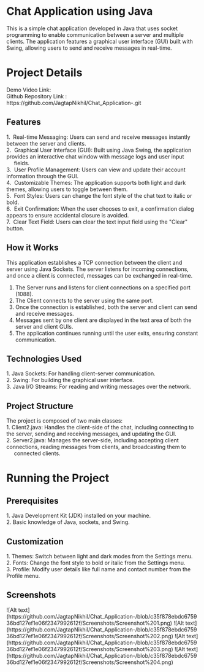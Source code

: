 # Chat Application using Java
<p>This is a simple chat application developed in Java that uses socket programming to enable communication between a server and multiple clients. The application features a graphical user interface (GUI) built with Swing, allowing users to send and receive messages in real-time.</p>

<h1>Project Details</h1>
Demo Video Link: <br>
Github Repository Link : https://github.com/JagtapNikhil/Chat_Application-.git
  
<h2>Features</h2>
1. &nbspReal-time Messaging: Users can send and receive messages instantly between the server and clients.</br>
2. &nbspGraphical User Interface (GUI): Built using Java Swing, the application provides an interactive chat window with message logs and user input &nbsp&nbsp&nbsp&nbsp&nbspfields.</br>
3. &nbspUser Profile Management: Users can view and update their account information through the GUI.</br>
4. &nbspCustomizable Themes: The application supports both light and dark themes, allowing users to toggle between them.</br>
5. &nbspFont Styles: Users can change the font style of the chat text to italic or bold.</br>
6. &nbspExit Confirmation: When the user chooses to exit, a confirmation dialog appears to ensure accidental closure is avoided.</br>
7. &nbspClear Text Field: Users can clear the text input field using the "Clear" button.</br>

<h2>How it Works</h2>
<p>This application establishes a TCP connection between the client and server using Java Sockets. The server listens for incoming connections, and once a client is connected, messages can be exchanged in real-time.</p>

1. The Server runs and listens for client connections on a specified port (1088).<br>
2. The Client connects to the server using the same port.<br>
3. Once the connection is established, both the server and client can send and receive messages.<br>
4. Messages sent by one client are displayed in the text area of both the server and client GUIs.<br>
5. The application continues running until the user exits, ensuring constant communication.<br>

<h2>Technologies Used</h2>
<p>1. Java Sockets: For handling client-server communication.<br>
2. Swing: For building the graphical user interface.<br>
3. Java I/O Streams: For reading and writing messages over the network.</p>

<h2>Project Structure</h2>
The project is composed of two main classes:<br>
1. Client2.java: Handles the client-side of the chat, including connecting to the server, sending and receiving messages, and updating the GUI.<br>
2. Server2.java: Manages the server-side, including accepting client connections, reading messages from clients, and broadcasting them to&nbsp&nbsp&nbsp&nbsp &nbsp&nbsp&nbsp&nbsp&nbspconnected clients.

<h1>Running the Project</h1>
<h2>Prerequisites</h2>
1. Java Development Kit (JDK) installed on your machine.<br>
2. Basic knowledge of Java, sockets, and Swing.<br>

<h2>Customization</h2>
1. Themes: Switch between light and dark modes from the Settings menu.<br>
2. Fonts: Change the font style to bold or italic from the Settings menu.<br>
3. Profile: Modify user details like full name and contact number from the Profile menu.<br>

<h2>Screenshots</h2>
![Alt text](https://github.com/JagtapNikhil/Chat_Application-/blob/c35f878ebdc675936bd127ef1e06f2347992612f/Screenshots/Screenshot%201.png)
![Alt text](https://github.com/JagtapNikhil/Chat_Application-/blob/c35f878ebdc675936bd127ef1e06f2347992612f/Screenshots/Screenshot%202.png)
![Alt text](https://github.com/JagtapNikhil/Chat_Application-/blob/c35f878ebdc675936bd127ef1e06f2347992612f/Screenshots/Screenshot%203.png)
![Alt text](https://github.com/JagtapNikhil/Chat_Application-/blob/c35f878ebdc675936bd127ef1e06f2347992612f/Screenshots/Screenshot%204.png)

